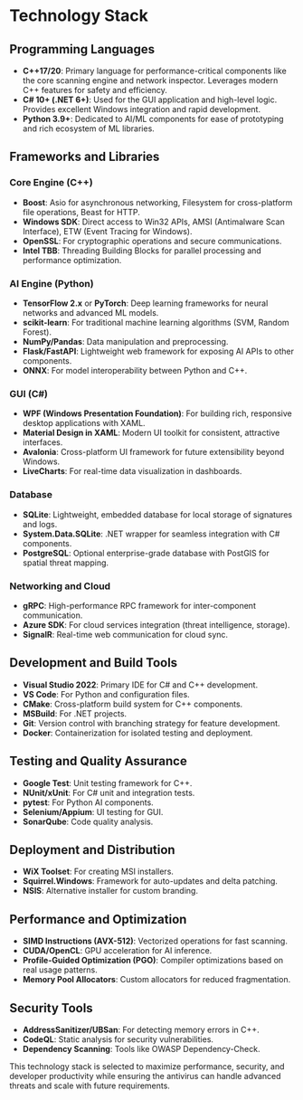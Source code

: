 # Technology Stack

## Programming Languages
- **C++17/20**: Primary language for performance-critical components like the core scanning engine and network inspector. Leverages modern C++ features for safety and efficiency.
- **C# 10+ (.NET 6+)**: Used for the GUI application and high-level logic. Provides excellent Windows integration and rapid development.
- **Python 3.9+**: Dedicated to AI/ML components for ease of prototyping and rich ecosystem of ML libraries.

## Frameworks and Libraries

### Core Engine (C++)
- **Boost**: Asio for asynchronous networking, Filesystem for cross-platform file operations, Beast for HTTP.
- **Windows SDK**: Direct access to Win32 APIs, AMSI (Antimalware Scan Interface), ETW (Event Tracing for Windows).
- **OpenSSL**: For cryptographic operations and secure communications.
- **Intel TBB**: Threading Building Blocks for parallel processing and performance optimization.

### AI Engine (Python)
- **TensorFlow 2.x** or **PyTorch**: Deep learning frameworks for neural networks and advanced ML models.
- **scikit-learn**: For traditional machine learning algorithms (SVM, Random Forest).
- **NumPy/Pandas**: Data manipulation and preprocessing.
- **Flask/FastAPI**: Lightweight web framework for exposing AI APIs to other components.
- **ONNX**: For model interoperability between Python and C++.

### GUI (C#)
- **WPF (Windows Presentation Foundation)**: For building rich, responsive desktop applications with XAML.
- **Material Design in XAML**: Modern UI toolkit for consistent, attractive interfaces.
- **Avalonia**: Cross-platform UI framework for future extensibility beyond Windows.
- **LiveCharts**: For real-time data visualization in dashboards.

### Database
- **SQLite**: Lightweight, embedded database for local storage of signatures and logs.
- **System.Data.SQLite**: .NET wrapper for seamless integration with C# components.
- **PostgreSQL**: Optional enterprise-grade database with PostGIS for spatial threat mapping.

### Networking and Cloud
- **gRPC**: High-performance RPC framework for inter-component communication.
- **Azure SDK**: For cloud services integration (threat intelligence, storage).
- **SignalR**: Real-time web communication for cloud sync.

## Development and Build Tools
- **Visual Studio 2022**: Primary IDE for C# and C++ development.
- **VS Code**: For Python and configuration files.
- **CMake**: Cross-platform build system for C++ components.
- **MSBuild**: For .NET projects.
- **Git**: Version control with branching strategy for feature development.
- **Docker**: Containerization for isolated testing and deployment.

## Testing and Quality Assurance
- **Google Test**: Unit testing framework for C++.
- **NUnit/xUnit**: For C# unit and integration tests.
- **pytest**: For Python AI components.
- **Selenium/Appium**: UI testing for GUI.
- **SonarQube**: Code quality analysis.

## Deployment and Distribution
- **WiX Toolset**: For creating MSI installers.
- **Squirrel.Windows**: Framework for auto-updates and delta patching.
- **NSIS**: Alternative installer for custom branding.

## Performance and Optimization
- **SIMD Instructions (AVX-512)**: Vectorized operations for fast scanning.
- **CUDA/OpenCL**: GPU acceleration for AI inference.
- **Profile-Guided Optimization (PGO)**: Compiler optimizations based on real usage patterns.
- **Memory Pool Allocators**: Custom allocators for reduced fragmentation.

## Security Tools
- **AddressSanitizer/UBSan**: For detecting memory errors in C++.
- **CodeQL**: Static analysis for security vulnerabilities.
- **Dependency Scanning**: Tools like OWASP Dependency-Check.

This technology stack is selected to maximize performance, security, and developer productivity while ensuring the antivirus can handle advanced threats and scale with future requirements.